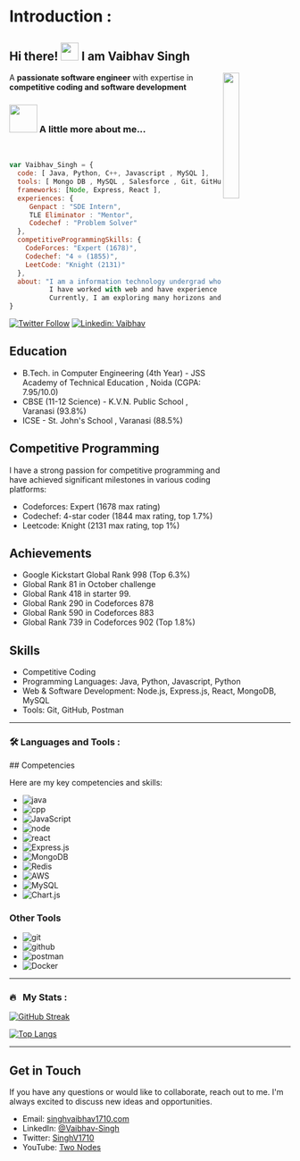 # Introduction : 

<div>

## Hi there! <img src="https://media.giphy.com/media/cLGu3Icy4OImKOJpai/giphy.gif" width="32"> I am Vaibhav Singh

<img align='right' src="https://media1.giphy.com/media/St8Fupl4K8Lyl5E9G7/giphy.gif?cid=ecf05e47z9x7dwocmvenuctj07lj7sfrhua3xqsoklr0cch4&ep=v1_gifs_related&rid=giphy.gif&ct=s" width="24%">

A **passionate software engineer** with expertise in **competitive coding and software development**

</div>


### <img src="https://media.giphy.com/media/D1kBaRvs9LmaYU3CsF/giphy.gif" width="50"> A little more about me...  

<br/>

```javascript
var Vaibhav_Singh = {
  code: [ Java, Python, C++, Javascript , MySQL ],
  tools: [ Mongo DB , MySQL , Salesforce , Git, GitHub, PostMan  ],
  frameworks: [Node, Express, React ],
  experiences: {
     Genpact : "SDE Intern",
     TLE Eliminator : "Mentor",
     Codechef : "Problem Solver"
  },
  competitiveProgrammingSkills: {
    CodeForces: "Expert (1678)",
    Codechef: "4 ⭐ (1855)",
    LeetCode: "Knight (2131)"
  },
  about: "I am a information technology undergrad who is passionate about learning and creating solutions.\n
          I have worked with web and have experience in Machine Learning and Deep Learnin.\n
          Currently, I am exploring many horizons and participating in competitive programming."
}

```


[![Twitter Follow](https://img.shields.io/twitter/follow/SinghV1710?label=Follow)](https://twitter.com/intent/follow?screen_name=SinghV1710)
[![Linkedin: Vaibhav](https://img.shields.io/badge/-Vaibhav-blue?style=flat-square&logo=Linkedin&logoColor=white&link=https://www.linkedin.com/in/vaibhav-singh-577437212/)](https://www.linkedin.com/in/vaibhav-singh-577437212/)

<!-- ![GitHub followers](https://img.shields.io/github/followers/vaibhav1710?label=Follow&style=social) -->
  

## Education

- B.Tech. in Computer Engineering (4th Year) - JSS Academy of Technical Education , Noida (CGPA: 7.95/10.0)
- CBSE (11-12 Science) - K.V.N. Public School , Varanasi (93.8%)
- ICSE - St. John's School , Varanasi (88.5%)

## Competitive Programming

I have a strong passion for competitive programming and have achieved significant milestones in various coding platforms:

- Codeforces: Expert (1678 max rating)
- Codechef: 4-star coder (1844 max rating, top 1.7%)
- Leetcode: Knight (2131 max rating, top 1%)


## Achievements

- Google Kickstart Global Rank 998 (Top 6.3%)
- Global Rank 81 in October challenge
- Global Rank 418 in starter 99.
- Global Rank 290 in Codeforces 878
- Global Rank 590 in Codeforces 883
- Global Rank 739 in Codeforces 902 (Top 1.8%)

## Skills

- Competitive Coding
- Programming Languages: Java, Python, Javascript, Python
- Web & Software Development:  Node.js, Express.js, React, MongoDB, MySQL
- Tools: Git, GitHub, Postman
    

--------------------------------------------------------------------------------


 ### :hammer_and_wrench: Languages and Tools :
<section>
 ## Competencies


Here are my key competencies and skills:

- ![java](https://img.shields.io/badge/java-%FFA500.svg?style=for-the-badge&logo=java&logoColor=white)
- ![cpp](https://img.shields.io/badge/c%2B%2B-%2300599C.svg?style=for-the-badge&logo=c%2B%2B&logoColor=white)
- ![JavaScript](https://img.shields.io/badge/JavaScript-%23F7DF1E.svg?style=for-the-badge&logo=javascript&logoColor=black)
- ![node](https://img.shields.io/badge/node.js-%23339933.svg?style=for-the-badge&logo=node.js&logoColor=white) 
- ![react](https://img.shields.io/badge/react-%2361DAFB.svg?style=for-the-badge&logo=react&logoColor=white)
-	![Express.js](https://img.shields.io/badge/express.js-%23404d59.svg?style=for-the-badge&logo=express&logoColor=%2361DAFB)
- ![MongoDB](https://img.shields.io/badge/MongoDB-%234ea94b.svg?style=for-the-badge&logo=mongodb&logoColor=white)
- ![Redis](https://img.shields.io/badge/redis-%23DD0031.svg?style=for-the-badge&logo=redis&logoColor=white)
- ![AWS](https://img.shields.io/badge/AWS-%23FF9900.svg?style=for-the-badge&logo=amazon-aws&logoColor=white)
- ![MySQL](https://img.shields.io/badge/mysql-%2300f.svg?style=for-the-badge&logo=mysql&logoColor=white)
- ![Chart.js](https://img.shields.io/badge/chart.js-F5788D.svg?style=for-the-badge&logo=chart.js&logoColor=white)
<!-- - ![IntelliJ IDEA](https://img.shields.io/badge/IntelliJIDEA-000000.svg?style=for-the-badge&logo=intellij-idea&logoColor=white) -->
<!-- - ![flutter](https://img.shields.io/badge/flutter-%2302569B.svg?style=for-the-badge&logo=flutter&logoColor=white)  -->


### Other Tools

- ![git](https://img.shields.io/badge/git-%23F05033.svg?style=for-the-badge&logo=git&logoColor=white) 
- ![github](https://img.shields.io/badge/github-%23181717.svg?style=for-the-badge&logo=github&logoColor=white)
- ![postman](https://img.shields.io/badge/postman-%23FF6C37.svg?style=for-the-badge&logo=postman&logoColor=white) 
- ![Docker](https://img.shields.io/badge/Docker-2CA5E0?style=for-the-badge&logo=docker&logoColor=white)

 </section>
 
 -----------------------------------------------------------------------------------

### 🔥 &nbsp; My Stats :
[![GitHub Streak](http://github-readme-streak-stats.herokuapp.com?user=vaibhav1710&theme=dark&background=000000)](https://git.io/streak-stats)

[![Top Langs](https://github-readme-stats.vercel.app/api/top-langs/?username=vaibhav1710&layout=compact&theme=vision-friendly-dark)](https://github.com/anuraghazra/github-readme-stats)
                                                                                                                                        
----------------------------------------------------------------------------------                                                                                                                                    
## Get in Touch

If you have any questions or would like to collaborate, reach out to me. I'm always excited to discuss new ideas and opportunities.

- Email: [singhvaibhav1710.com](mailto:singhvaibhav1710@gmail.com)
- LinkedIn: [@Vaibhav-Singh](https://www.linkedin.com/in/vaibhav-singh-577437212/)
- Twitter: [SinghV1710](https://twitter.com/SinghV1710)
- YouTube: [Two Nodes](https://www.youtube.com/@twonodes/)



